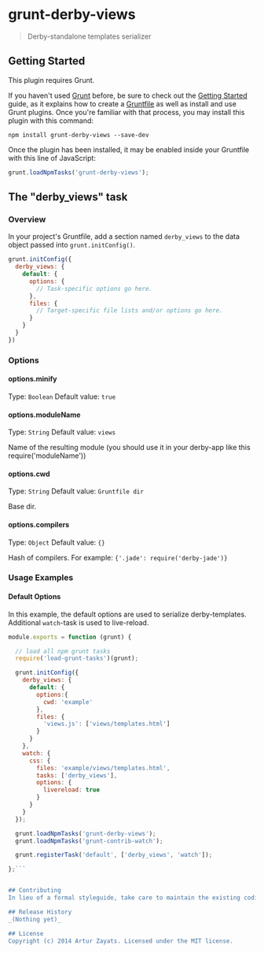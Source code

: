 # grunt-derby-views

> Derby-standalone templates serializer

## Getting Started
This plugin requires Grunt.

If you haven't used [Grunt](http://gruntjs.com/) before, be sure to check out the [Getting Started](http://gruntjs.com/getting-started) guide, as it explains how to create a [Gruntfile](http://gruntjs.com/sample-gruntfile) as well as install and use Grunt plugins. Once you're familiar with that process, you may install this plugin with this command:

```shell
npm install grunt-derby-views --save-dev
```

Once the plugin has been installed, it may be enabled inside your Gruntfile with this line of JavaScript:

```js
grunt.loadNpmTasks('grunt-derby-views');
```

## The "derby_views" task

### Overview
In your project's Gruntfile, add a section named `derby_views` to the data object passed into `grunt.initConfig()`.

```js
grunt.initConfig({
  derby_views: {
    default: {
      options: {
        // Task-specific options go here.
      },
      files: {
        // Target-specific file lists and/or options go here.
      }
    }
  }
})
```

### Options

#### options.minify
Type: `Boolean`
Default value: `true`

#### options.moduleName
Type: `String`
Default value: `views`

Name of the resulting module (you should use it in your derby-app like this require('moduleName'))

#### options.cwd
Type: `String`
Default value: `Gruntfile dir`

Base dir.

#### options.compilers
Type: `Object`
Default value: `{}`

Hash of compilers. For example: `{'.jade': require('derby-jade')}`

### Usage Examples

#### Default Options
In this example, the default options are used to serialize derby-templates. 
Additional `watch`-task is used to live-reload.  

```js
module.exports = function (grunt) {

  // load all npm grunt tasks
  require('load-grunt-tasks')(grunt);

  grunt.initConfig({
    derby_views: {
      default: {
        options:{
          cwd: 'example'
        },
        files: {
          'views.js': ['views/templates.html']
        }
      }
    },
    watch: {
      css: {
        files: 'example/views/templates.html',
        tasks: ['derby_views'],
        options: {
          livereload: true
        }
      }
    }
  });

  grunt.loadNpmTasks('grunt-derby-views');
  grunt.loadNpmTasks('grunt-contrib-watch');

  grunt.registerTask('default', ['derby_views', 'watch']);

};```


## Contributing
In lieu of a formal styleguide, take care to maintain the existing coding style. Add unit tests for any new or changed functionality. Lint and test your code using [Grunt](http://gruntjs.com/).

## Release History
_(Nothing yet)_

## License
Copyright (c) 2014 Artur Zayats. Licensed under the MIT license.
